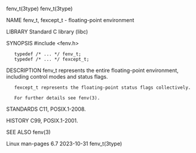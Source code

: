 fenv_t(3type)																	 fenv_t(3type)

NAME
       fenv_t, fexcept_t - floating-point environment

LIBRARY
       Standard C library (libc)

SYNOPSIS
       #include <fenv.h>

       typedef /* ... */ fenv_t;
       typedef /* ... */ fexcept_t;

DESCRIPTION
       fenv_t represents the entire floating-point environment, including control modes and status flags.

       fexcept_t represents the floating-point status flags collectively.

       For further details see fenv(3).

STANDARDS
       C11, POSIX.1-2008.

HISTORY
       C99, POSIX.1-2001.

SEE ALSO
       fenv(3)

Linux man-pages 6.7							  2023-10-31								 fenv_t(3type)
